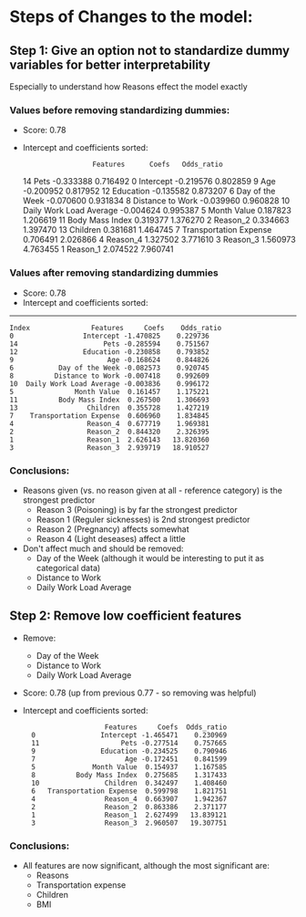 # Steps of Changes to the model:
## Step 1: Give an option not to standardize dummy variables for better interpretability
Especially to understand how Reasons effect the model exactly
### Values before removing standardizing dummies:
- Score: 0.78
- Intercept and coefficients sorted:

                       Features      Coefs   Odds_ratio 
    14                     Pets -0.333388    0.716492
    0                 Intercept -0.219576    0.802859
    9                       Age -0.200952    0.817952
    12                Education -0.135582    0.873207
    6           Day of the Week -0.070600    0.931834
    8          Distance to Work -0.039960    0.960828
    10  Daily Work Load Average -0.004624    0.995387
    5               Month Value  0.187823    1.206619
    11          Body Mass Index  0.319377    1.376270
    2                  Reason_2  0.334663    1.397470
    13                 Children  0.381681    1.464745
    7    Transportation Expense  0.706491    2.026866
    4                  Reason_4  1.327502    3.771610
    3                  Reason_3  1.560973    4.763455
    1                  Reason_1  2.074522    7.960741  
### Values after removing standardizing dummies
 - Score: 0.78
 - Intercept and coefficients sorted:
---
    Index               Features     Coefs    Odds_ratio
    0                 Intercept -1.470825    0.229736
    14                     Pets -0.285594    0.751567
    12                Education -0.230858    0.793852
    9                       Age -0.168624    0.844826
    6           Day of the Week -0.082573    0.920745
    8          Distance to Work -0.007418    0.992609
    10  Daily Work Load Average -0.003836    0.996172
    5               Month Value  0.161457    1.175221
    11          Body Mass Index  0.267500    1.306693
    13                 Children  0.355728    1.427219
    7    Transportation Expense  0.606960    1.834845
    4                  Reason_4  0.677719    1.969381
    2                  Reason_2  0.844320    2.326395
    1                  Reason_1  2.626143   13.820360
    3                  Reason_3  2.939719   18.910527
### Conclusions:
- Reasons given (vs. no reason given at all - reference category) is the strongest predictor
    - Reason 3 (Poisoning) is by far the strongest predictor
    - Reason 1 (Reguler sicknesses) is 2nd strongest predictor
    - Reason 2 (Pregnancy) affects somewhat
    - Reason 4 (Light deseases) affect a little
- Don't affect much and should be removed:
    - Day of the Week (although it would be interesting to put it as categorical data)
    - Distance to Work
    - Daily Work Load Average
    
## Step 2: Remove low coefficient features
- Remove:
    - Day of the Week
    - Distance to Work
    - Daily Work Load Average
- Score: 0.78 (up from previous 0.77 - so removing was helpful)
- Intercept and coefficients sorted:

                          Features     Coefs  Odds_ratio
        0                Intercept -1.465471    0.230969
        11                    Pets -0.277514    0.757665
        9                Education -0.234525    0.790946
        7                      Age -0.172451    0.841599
        5              Month Value  0.154937    1.167585
        8          Body Mass Index  0.275685    1.317433
        10                Children  0.342497    1.408460
        6   Transportation Expense  0.599798    1.821751
        4                 Reason_4  0.663907    1.942367
        2                 Reason_2  0.863386    2.371177
        1                 Reason_1  2.627499   13.839121
        3                 Reason_3  2.960507   19.307751
### Conclusions:
- All features are now significant, although the most significant are:
    - Reasons
    - Transportation expense
    - Children
    - BMI
